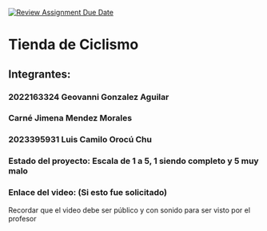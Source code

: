[![Review Assignment Due Date](https://classroom.github.com/assets/deadline-readme-button-24ddc0f5d75046c5622901739e7c5dd533143b0c8e959d652212380cedb1ea36.svg)](https://classroom.github.com/a/-64Cssly)
# Tienda de Ciclismo 
## Integrantes:
### 2022163324 Geovanni Gonzalez Aguilar
### Carné Jimena Mendez Morales
### 2023395931 Luis Camilo Orocú Chu

### Estado del proyecto: Escala de 1 a 5, 1 siendo completo y 5 muy malo
### Enlace del video: (Si esto fue solicitado)
Recordar que el video debe ser público y con sonido para ser visto por el profesor
